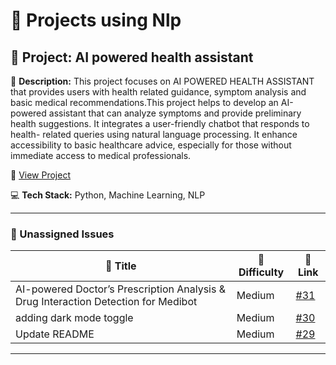 # 🚀 Projects using Nlp

## 📌 Project: AI powered health assistant

📝 **Description:** This project focuses on AI POWERED HEALTH ASSISTANT that provides users with health related guidance, symptom analysis and basic medical recommendations.This project helps to develop an AI-powered assistant that can analyze symptoms and provide preliminary health suggestions. It integrates a user-friendly chatbot that responds to health- related queries using natural language processing. It enhance accessibility to basic healthcare advice, especially for those without immediate access to medical professionals.

🔗 [View Project](https://github.com/CharithaReddy18/AI-health-chatbot)

💻 **Tech Stack:** Python, Machine Learning, NLP

---

### 🐛 Unassigned Issues

| 🔖 Title | 🎯 Difficulty | 🔗 Link |
|----------|----------------|---------|
| AI-powered Doctor’s Prescription Analysis & Drug Interaction Detection for Medibot | Medium | [#31](https://github.com/CharithaReddy18/AI-health-chatbot/issues/31) |
| <new feature> adding dark mode toggle | Medium | [#30](https://github.com/CharithaReddy18/AI-health-chatbot/issues/30) |
| Update README | Medium | [#29](https://github.com/CharithaReddy18/AI-health-chatbot/pull/29) |

---

